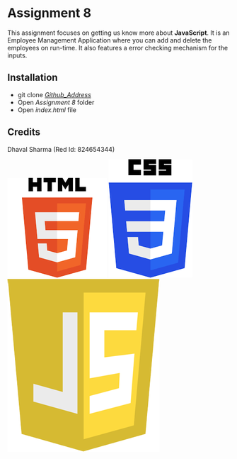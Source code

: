# Assignment 8
This assignment focuses on getting us know more about **JavaScript**. It is an Employee Management Application where you can add and delete the employees on run-time. It also features a error checking mechanism for the inputs.

## Installation
* git clone _[Github_Address][Address]_
* Open _Assignment 8_ folder
* Open _index.html_ file

## Credits
Dhaval Sharma (Red Id: 824654344)

[![HTML5 Logo](html5.png)](https://en.wikipedia.org/wiki/HTML5)
[![CSS3 Logo](css3.png)](https://en.wikipedia.org/wiki/CSS)
[![JavaScript Logo](javascript.png)](https://en.wikipedia.org/wiki/JavaScript)

[Address]: https://github.com/dhavalsharma97/ModernWebDevelopmentFrameworks/tree/master/Assignment%208